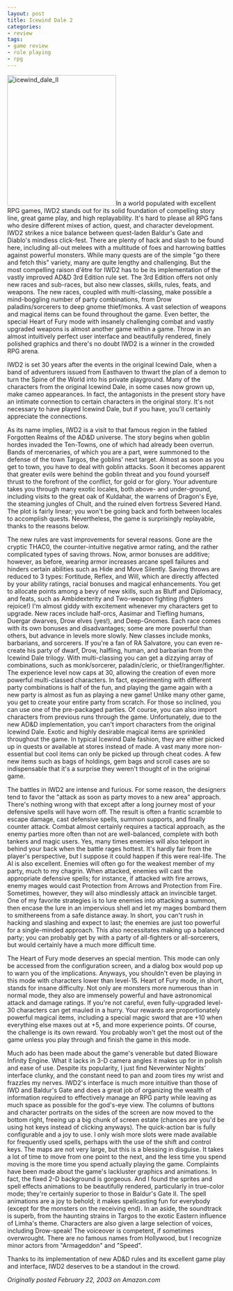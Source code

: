 ```yaml
---
layout: post
title: Icewind Dale 2
categories:
- review
tags:
- game review
- role playing
- rpg
---
```

<img class="pull-left" title="icewind_dale_II" src="http://yentran.isamonkey.org/gallery/images/icewind_dale_II-250x300.jpg" width="250" height="300" />In a world populated with excellent RPG games, IWD2 stands out for its solid foundation of compelling story line, great game play, and high replayability. It's hard to please all RPG fans who desire different mixes of action, quest, and character development. IWD2 strikes a nice balance between quest-laden Baldur's Gate and Diablo's mindless click-fest. There are plenty of hack and slash to be found here, including all-out melees with a multitude of foes and harrowing battles against powerful monsters. While many quests are of the simple "go there and fetch this" variety, many are quite lengthy and challenging. But the most compelling raison d'être for IWD2 has to be its implementation of the vastly improved AD&amp;D 3rd Edition rule set. The 3rd Edition offers not only new races and sub-races, but also new classes, skills, rules, feats, and weapons. The new races, coupled with multi-classing, make possible a mind-boggling number of party combinations, from Drow paladins/sorcerers to deep gnome thief/monks. A vast selection of weapons and magical items can be found throughout the game. Even better, the special Heart of Fury mode with insanely challenging combat and vastly upgraded weapons is almost another game within a game. Throw in an almost intuitively perfect user interface and beautifully rendered, finely polished graphics and there's no doubt IWD2 is a winner in the crowded RPG arena.

IWD2 is set 30 years after the events in the original Icewind Dale, when a band of adventurers issued from Easthaven to thwart the plan of a demon to turn the Spine of the World into his private playground. Many of the characters from the original Icewind Dale, in some cases now grown up, make cameo appearances. In fact, the antagonists in the present story have an intimate connection to certain characters in the original story. It's not necessary to have played Icewind Dale, but if you have, you'll certainly appreciate the connections.

As its name implies, IWD2 is a visit to that famous region in the fabled Forgotten Realms of the AD&amp;D universe. The story begins when goblin hordes invaded the Ten-Towns, one of which had already been overrun. Bands of mercenaries, of which you are a part, were summoned to the defense of the town Targos, the goblins' next target. Almost as soon as you get to town, you have to deal with goblin attacks. Soon it becomes apparent that greater evils were behind the goblin threat and you found yourself thrust to the forefront of the conflict, for gold or for glory. Your adventure takes you through many exotic locales, both above- and under-ground, including visits to the great oak of Kuldahar, the warrens of Dragon's Eye, the steaming jungles of Chult, and the ruined elven fortress Severed Hand. The plot is fairly linear; you won't be going back and forth between locales to accomplish quests. Nevertheless, the game is surprisingly replayable, thanks to the reasons below.

The new rules are vast improvements for several reasons. Gone are the cryptic THAC0, the counter-intuitive negative armor rating, and the rather complicated types of saving throws. Now, armor bonuses are additive; however, as before, wearing armor increases arcane spell failures and hinders certain abilities such as Hide and Move Silently. Saving throws are reduced to 3 types: Fortitude, Reflex, and Will, which are directly affected by your ability ratings, racial bonuses and magical enhancements. You get to allocate points among a bevy of new skills, such as Bluff and Diplomacy, and feats, such as Ambidexterity and Two-weapon fighting (fighters rejoice!) I'm almost giddy with excitement whenever my characters get to upgrade. New races include half-orcs, Aasimar and Tiefling humans, Duergar dwarves, Drow elves (yes!), and Deep-Gnomes. Each race comes with its own bonuses and disadvantages; some are more powerful than others, but advance in levels more slowly. New classes include monks, barbarians, and sorcerers. If you're a fan of RA Salvatore, you can even re-create his party of dwarf, Drow, halfling, human, and barbarian from the Icewind Dale trilogy. With multi-classing you can get a dizzying array of combinations, such as monk/sorcerer, paladin/cleric, or thief/ranger/fighter. The experience level now caps at 30, allowing the creation of even more powerful multi-classed characters. In fact, experimenting with different party combinations is half of the fun, and playing the game again with a new party is almost as fun as playing a new game! Unlike many other game, you get to create your entire party from scratch. For those so inclined, you can use one of the pre-packaged parties. Of course, you can also import characters from previous runs through the game. Unfortunately, due to the new AD&amp;D implementation, you can't import characters from the original Icewind Dale. Exotic and highly desirable magical items are sprinkled throughout the game. In typical Icewind Dale fashion, they are either picked up in quests or available at stores instead of made. A vast many more non-essential but cool items can only be picked up through cheat codes. A few new items such as bags of holdings, gem bags and scroll cases are so indispensable that it's a surprise they weren't thought of in the original game.

The battles in IWD2 are intense and furious. For some reason, the designers tend to favor the "attack as soon as party moves to a new area" approach. There's nothing wrong with that except after a long journey most of your defensive spells will have worn off. The result is often a frantic scramble to escape damage, cast defensive spells, summon supports, and finally counter attack. Combat almost certainly requires a tactical approach, as the enemy parties more often than not are well-balanced, complete with both tankers and magic users. Yes, many times enemies will also teleport in behind your back when the battle rages hottest. It's hardly fair from the player's perspective, but I suppose it could happen if this were real-life. The AI is also excellent. Enemies will often go for the weakest member of my party, much to my chagrin. When attacked, enemies will cast the appropriate defensive spells; for instance, if attacked with fire arrows, enemy mages would cast Protection from Arrows and Protection from Fire. Sometimes, however, they will also mindlessly attack an invincible target. One of my favorite strategies is to lure enemies into attacking a summon, then encase the lure in an impervious shell and let my mages bombard them to smithereens from a safe distance away. In short, you can't rush in hacking and slashing and expect to last; the enemies are just too powerful for a single-minded approach. This also necessitates making up a balanced party; you can probably get by with a party of all-fighters or all-sorcerers, but would certainly have a much more difficult time.

The Heart of Fury mode deserves an special mention. This mode can only be accessed from the configuration screen, and a dialog box would pop up to warn you of the implications. Anyways, you shouldn't even be playing in this mode with characters lower than level-15. Heart of Fury mode, in short, stands for insane difficulty. Not only are monsters more numerous than in normal mode, they also are immensely powerful and have astronomical attack and damage ratings. If you're not careful, even fully-upgraded level-30 characters can get mauled in a hurry. Your rewards are proportionately powerful magical items, including a special magic sword that are +10 when everything else maxes out at +5, and more experience points. Of course, the challenge is its own reward. You probably won't get the most out of the game unless you play through and finish the game in this mode.

Much ado has been made about the game's venerable but dated Bioware Infinity Engine. What it lacks in 3-D camera angles it makes up for in polish and ease of use. Despite its popularity, I just find Neverwinter Nights' interface clunky, and the constant need to pan and zoom tires my wrist and frazzles my nerves. IWD2's interface is much more intuitive than those of IWD and Baldur's Gate and does a great job of organizing the wealth of information required to effectively manage an RPG party while leaving as much space as possible for the god's-eye view. The columns of buttons and character portraits on the sides of the screen are now moved to the bottom right, freeing up a big chunk of screen estate (chances are you'd be using hot keys instead of clicking anyways). The quick-action bar is fully configurable and a joy to use. I only wish more slots were made available for frequently used spells, perhaps with the use of the shift and control keys. The maps are not very large, but this is a blessing in disguise. It takes a lot of time to move from one point to the next, and the less time you spend moving is the more time you spend actually playing the game. Complaints have been made about the game's lackluster graphics and animations. In fact, the fixed 2-D background is gorgeous. And I found the sprites and spell effects animations to be beautifully rendered, particularly in true-color mode; they're certainly superior to those in Baldur's Gate II. The spell animations are a joy to behold; it makes spellcasting fun for everybody (except for the monsters on the receiving end). In an aside, the soundtrack is superb, from the haunting strains in Targos to the exotic Eastern influence of Limha's theme. Characters are also given a large selection of voices, including Drow-speak! The voiceover is competent, if sometimes overwrought. There are no famous names from Hollywood, but I recognize minor actors from "Armageddon" and "Speed".

Thanks to its implementation of new AD&amp;D rules and its excellent game play and interface, IWD2 deserves to be a standout in the crowd.

*Originally posted February 22, 2003 on Amazon.com*
